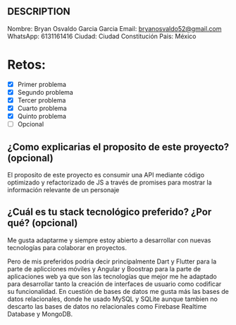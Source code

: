 ## DESCRIPTION

Nombre: Bryan Osvaldo Garcia Garcia
Email: bryanosvaldo52@gmail.com
WhatsApp: 6131161416
Ciudad: Ciudad Constitución
Pais: México

# Retos:
  - [x] Primer problema
  - [x] Segundo problema
  - [x] Tercer problema
  - [x] Cuarto problema
  - [x] Quinto problema
  - [ ] Opcional

## ¿Como explicarias el proposito de este proyecto? (opcional)
El proposito de este proyecto es consumir una API mediante código optimizado y refactorizado de JS a través de promises para mostrar la información relevante de un personaje

## ¿Cuál es tu stack tecnológico preferido? ¿Por qué? (opcional)
Me gusta adaptarme y siempre estoy abierto a desarrollar con nuevas tecnologías para colaborar en proyectos.

Pero de mis preferidos podria decir principalmente Dart y Flutter para la parte de aplicciones móviles y Angular y Boostrap para la parte de aplicaciones web ya que son las tecnologías que mejor me he adaptado para desarrollar tanto la creación de interfaces de usuario como codificar su funcionalidad. En cuestión de bases de datos me gusta más las bases de datos relacionales, donde he usado MySQL y SQLite aunque tambien no descarto las bases de datos no relacionales como Firebase Realtime Database y MongoDB.